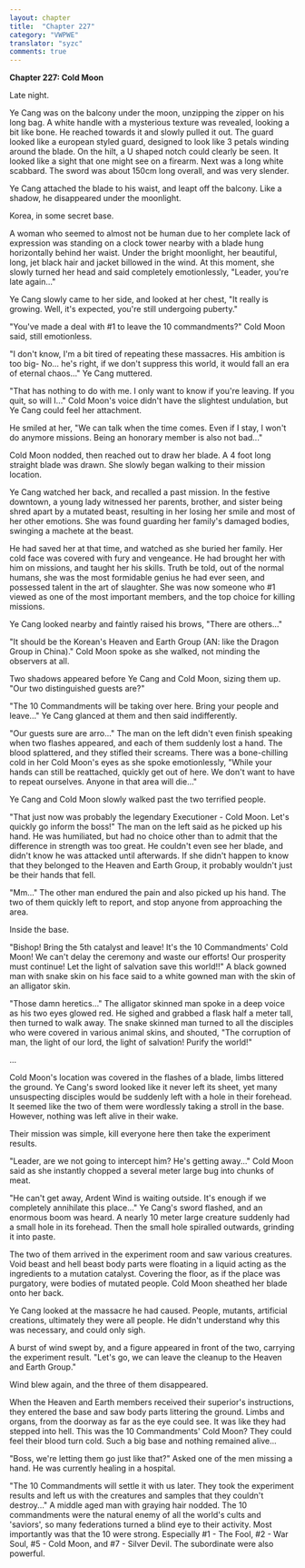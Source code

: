 ```yaml
---
layout: chapter
title:  "Chapter 227"
category: "VWPWE"
translator: "syzc"
comments: true
---
```


**Chapter 227: Cold Moon**

Late night.

Ye Cang was on the balcony under the moon, unzipping the zipper on his long bag. A white handle with a mysterious texture was revealed, looking a bit like bone. He reached towards it and slowly pulled it out. The guard looked like a european styled guard, designed to look like 3 petals winding around the blade. On the hilt, a U shaped notch could clearly be seen. It looked like a sight that one might see on a firearm. Next was a long white scabbard. The sword was about 150cm long overall, and was very slender.

Ye Cang attached the blade to his waist, and leapt off the balcony. Like a shadow, he disappeared under the moonlight.

Korea, in some secret base.

A woman who seemed to almost not be human due to her complete lack of expression was standing on a clock tower nearby with a blade hung horizontally behind her waist. Under the bright moonlight, her beautiful, long, jet black hair and jacket billowed in the wind. At this moment, she slowly turned her head and said completely emotionlessly, "Leader, you're late again..."

Ye Cang slowly came to her side, and looked at her chest, "It really is growing. Well, it's expected, you're still undergoing puberty."

"You've made a deal with #1 to leave the 10 commandments?" Cold Moon said, still emotionless.

"I don't know, I'm a bit tired of repeating these massacres. His ambition is too big- No... he's right, if we don't suppress this world, it would fall an era of eternal chaos..." Ye Cang muttered.

"That has nothing to do with me. I only want to know if you're leaving. If you quit, so will I..." Cold Moon's voice didn't have the slightest undulation, but Ye Cang could feel her attachment.

He smiled at her, "We can talk when the time comes. Even if I stay, I won't do anymore missions. Being an honorary member is also not bad..."

Cold Moon nodded, then reached out to draw her blade. A 4 foot long straight blade was drawn. She slowly began walking to their mission location.

Ye Cang watched her back, and recalled a past mission. In the festive downtown, a young lady witnessed her parents, brother, and sister being shred apart by a mutated beast, resulting in her losing her smile and most of her other emotions. She was found guarding her family's damaged bodies, swinging a machete at the beast.

He had saved her at that time, and watched as she buried her family. Her cold face was covered with fury and vengeance. He had brought her with him on missions, and taught her his skills. Truth be told, out of the normal humans, she was the most formidable genius he had ever seen, and possessed talent in the art of slaughter. She was now someone who #1 viewed as one of the most important members, and the top choice for killing missions.

Ye Cang looked nearby and faintly raised his brows, "There are others..."

"It should be the Korean's Heaven and Earth Group (AN: like the Dragon Group in China)." Cold Moon spoke as she walked, not minding the observers at all.

Two shadows appeared before Ye Cang and Cold Moon, sizing them up. "Our two distinguished guests are?"

"The 10 Commandments will be taking over here. Bring your people and leave..." Ye Cang glanced at them and then said indifferently.

"Our guests sure are arro..." The man on the left didn't even finish speaking when two flashes appeared, and each of them suddenly lost a hand. The blood splattered, and they stifled their screams. There was a bone-chilling cold in her Cold Moon's eyes as she spoke emotionlessly, "While your hands can still be reattached, quickly get out of here. We don't want to have to repeat ourselves. Anyone in that area will die..."

Ye Cang and Cold Moon slowly walked past the two terrified people.

"That just now was probably the legendary Executioner - Cold Moon. Let's quickly go inform the boss!" The man on the left said as he picked up his hand. He was humiliated, but had no choice other than to admit that the difference in strength was too great. He couldn't even see her blade, and didn't know he was attacked until afterwards. If she didn't happen to know that they belonged to the Heaven and Earth Group, it probably wouldn't just be their hands that fell.

"Mm..." The other man endured the pain and also picked up his hand. The two of them quickly left to report, and stop anyone from approaching the area.

Inside the base.

"Bishop! Bring the 5th catalyst and leave! It's the 10 Commandments' Cold Moon! We can't delay the ceremony and waste our efforts! Our prosperity must continue! Let the light of salvation save this world!!" A black gowned man with snake skin on his face said to a white gowned man with the skin of an alligator skin.

"Those damn heretics..." The alligator skinned man spoke in a deep voice as his two eyes glowed red. He sighed and grabbed a flask half a meter tall, then turned to walk away. The snake skinned man turned to all the disciples who were covered in various animal skins, and shouted, "The corruption of man, the light of our lord, the light of salvation! Purify the world!"

...

Cold Moon's location was covered in the flashes of a blade, limbs littered the ground. Ye Cang's sword looked like it never left its sheet, yet many unsuspecting disciples would be suddenly left with a hole in their forehead. It seemed like the two of them were wordlessly taking a stroll in the base. However, nothing was left alive in their wake.

Their mission was simple, kill everyone here then take the experiment results.

"Leader, are we not going to intercept him? He's getting away..." Cold Moon said as she instantly chopped a several meter large bug into chunks of meat.

"He can't get away, Ardent Wind is waiting outside. It's enough if we completely annihilate this place..." Ye Cang's sword flashed, and an enormous boom was heard. A nearly 10 meter large creature suddenly had a small hole in its forehead. Then the small hole spiralled outwards, grinding it into paste.

The two of them arrived in the experiment room and saw various creatures. Void beast and hell beast body parts were floating in a liquid acting as the ingredients to a mutation catalyst. Covering the floor, as if the place was purgatory, were bodies of mutated people. Cold Moon sheathed her blade onto her back.

Ye Cang looked at the massacre he had caused. People, mutants, artificial creations, ultimately they were all people. He didn't understand why this was necessary, and could only sigh.

A burst of wind swept by, and a figure appeared in front of the two, carrying the experiment result. "Let's go, we can leave the cleanup to the Heaven and Earth Group."

Wind blew again, and the three of them disappeared. 

When the Heaven and Earth members received their superior's instructions, they entered the base and saw body parts littering the ground. Limbs and organs, from the doorway as far as the eye could see. It was like they had stepped into hell. This was the 10 Commandments' Cold Moon? They could feel their blood turn cold. Such a big base and nothing remained alive...

"Boss, we're letting them go just like that?" Asked one of the men missing a hand. He was currently healing in a hospital.

"The 10 Commandments will settle it with us later. They took the experiment results and left us with the creatures and samples that they couldn't destroy..." A middle aged man with graying hair nodded. The 10 commandments were the natural enemy of all the world's cults and 'saviors', so many federations turned a blind eye to their activity. Most importantly was that the 10 were strong. Especially #1 - The Fool, #2 - War Soul, #5 - Cold Moon, and #7 - Silver Devil. The subordinate were also powerful.
